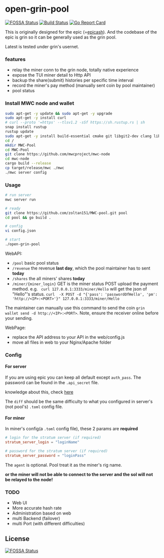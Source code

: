 # open-grin-pool

[![FOSSA Status](https://app.fossa.io/api/projects/git%2Bgithub.com%2Fmaoxs2%2Fopen-grin-pool.svg?type=shield)](https://app.fossa.io/projects/git%2Bgithub.com%2Fmaoxs2%2Fopen-grin-pool?ref=badge_shield) [![Build Status](https://travis-ci.org/maoxs2/open-grin-pool.svg?branch=master)](https://travis-ci.org/maoxs2/open-grin-pool) [![Go Report Card](https://goreportcard.com/badge/github.com/maoxs2/open-grin-pool)](https://goreportcard.com/report/github.com/maoxs2/open-grin-pool)

This is originally designed for the epic (=[epicash](http://epic.tech)). And the codebase of the epic is grin so it can be generally used as the grin pool.

Latest is tested under grin's usernet.  

### features
- relay the miner conn to the grin node, totally native experience
- expose the TUI miner detail to Http API
- backup the share(submit) histories per specific time interval
- record the miner's pay method (manually sent coin by pool maintainer)
- pool status


### Install MWC node and wallet
```bash
sudo apt-get -y update && sudo apt-get -y upgrade
sudo apt-get -y install curl
# curl --proto '=https' --tlsv1.2 -sSf https://sh.rustup.rs | sh
snap install rustup
rustup update
sudo apt-get -y install build-essential cmake git libgit2-dev clang libncurses-dev libncurses5-dev libncursesw5-dev zlib1g-dev pkg-config libssl-dev llvm zlib1g-dev linux-headers-generic
cd /
mkdir MWC-Pool
cd MWC-Pool
git clone https://github.com/mwcproject/mwc-node
cd mwc-node
cargo build --release
cp target/release/mwc ./mwc
./mwc server config
```


### Usage

```bash
# run server
mwc server run

# ready
git clone https://github.com/zoltan151/MWC-pool.git pool
cd pool && go build .

# config
vi config.json

# start
./open-grin-pool 

```

WebAPI:
- `/pool` basic pool status
- `/revenue` the revenue **last day**, which the pool maintainer has to sent **today**
- `/shares` the all miners' shares **today**
- `/miner/{miner_login}` GET is the miner status
POST upload the payment method. e.g. ` curl 127.0.0.1:3333/miner/Hello` will get the json of "Hello"'s status. `curl  -X POST -d "{'pass': 'passwordOfHello', 'pm': 'http://<IP>:<PORT>'}" 127.0.0.1:3333/miner/Hello`

The maintainer can manually use this command to send the coin `grin wallet send -d http://<IP>:<PORT>`. Note, ensure the receiver online before your sending.

WebPage:
- replace the API address to your API in the web/config.js
- move all files in web to your Nginx/Apache folder

### Config

#### For server

If you are using epic you can keep all default except `auth_pass`. The password can be found in the `.api_secret` file. 
    
knowledge about this, check [here](https://github.com/mimblewimble/grin/blob/master/doc/api/api.md)

The `diff` should be the same difficulty to what you configured in server's (not pool's) `.toml` config file.


#### For miner

In miner's config(a `.toml` config file), these 2 params are **required**

```toml
# login for the stratum server (if required)
stratum_server_login = "loginName"

# password for the stratum server (if required)
stratum_server_password = "loginPass"
```

The `agent` is optional. Pool treat it as the miner's rig name.

**or the miner will not be able to connect to the server and the sol will not be relayed to the node!**

### TODO
- Web UI
- More accurate hash rate
- Administration based on web
- multi Backend (failover)
- multi Port (with different difficulties)


## License
[![FOSSA Status](https://app.fossa.io/api/projects/git%2Bgithub.com%2Fmaoxs2%2Fopen-grin-pool.svg?type=large)](https://app.fossa.io/projects/git%2Bgithub.com%2Fmaoxs2%2Fopen-grin-pool?ref=badge_large)
